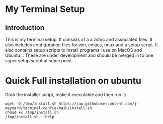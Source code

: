 # My Terminal Setup

## Introduction

This is my terminal setup.  It consists of a a zshrc and associated files.
It also includes configuration files for vim, emacs, tmux and a setup
script.  It also contains setup scripts to install programs I use on MacOS
and Ubuntu... These are under development and should be merged in to one 
super setup script at some point.

# Quick Full installation on ubuntu

Grab the installer script, make it executable and then run it:

```
wget -O /tmp/install.sh https://raw.githubusercontent.com/j-maynard/terminal-config/main/install.sh
chmod +x /tmp/install.sh
/tmp/install.sh --help
```

